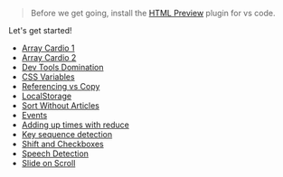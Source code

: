 > Before we get going, install the [HTML Preview](https://marketplace.visualstudio.com/items?itemName=negokaz.live-server-preview) plugin for vs code.

Let's get started!

- [Array Cardio 1](/vanilla-javascript/lessons/array-cardio1.md)
- [Array Cardio 2](/vanilla-javascript/lessons/array-cardio2.md)
- [Dev Tools Domination](/vanilla-javascript/lessons/dev-tools-domination.md)
- [CSS Variables](/vanilla-javascript/lessons/css-variables.md)
- [Referencing vs Copy](/vanilla-javascript/lessons/reference-vs-copy.md)
- [LocalStorage](/vanilla-javascript/lessons/localstorage.md)
- [Sort Without Articles](/vanilla-javascript/lessons/sort-without-articles.md)
- [Events](/vanilla-javascript/lessons/events.md)
- [Adding up times with reduce](/vanilla-javascript/lessons/adding-times.md)
- [Key sequence detection](/vanilla-javascript/lessons/key-sequence-detection.md)
- [Shift and Checkboxes](/vanilla-javascript/lessons/checkboxes.md)
- [Speech Detection](/vanilla-javascript/lessons/speech-detection.md)
- [Slide on Scroll](/vanilla-javascript/lessons/slide-on-scroll.md)
